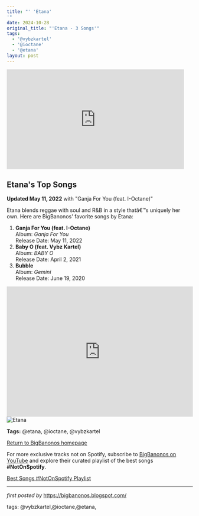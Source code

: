 ```yaml
---
title: "' 'Etana'
'"
date: 2024-10-28
original_title: "'Etana - 3 Songs'"
tags:
  - '@vybzkartel'
  - '@ioctane'
  - '@etana'
layout: post
---
```

<iframe frameborder="0" height="270" src="https://youtube.com/embed/OYE9bRqCLzE" width="480"></iframe><h2> <h2>Etana's Top Songs</h2>
<p><strong>Updated May 11, 2022</strong> with "Ganja For You (feat. I-Octane)"</p>
<p>Etana blends reggae with soul and R&B in a style thatâ€™s uniquely her own. Here are BigBanonos' favorite songs by Etana:</p>
<ol> <li><strong>Ganja For You (feat. I-Octane)</strong><br>Album: <em>Ganja For You</em><br>Release Date: May 11, 2022</li> <li><strong>Baby O (feat. Vybz Kartel)</strong><br>Album: <em>BABY O</em><br>Release Date: April 2, 2021</li> <li><strong>Bubble</strong><br>Album: <em>Gemini</em><br>Release Date: June 19, 2020</li>
</ol>
<iframe src="https://open.spotify.com/embed/playlist/0s2GDI9mkwlnX6medcG8a0?utm_source=generator" width="100%" height="352" frameBorder="0" allowfullscreen="" allow="autoplay; clipboard-write; encrypted-media; fullscreen; picture-in-picture" loading="lazy"></iframe>
<img src="https://images.squarespace-cdn.com/content/v1/5f9dc79dad6f4468ae52de14/1723423043360-JPEZRZN35GJZEV4Z4PHW/P1017337-Edit+copy.jpg" alt="Etana">
<p><strong>Tags:</strong> @etana, @ioctane, @vybzkartel</p>
<a href="https://bigbanonos.blogspot.com/">Return to BigBanonos homepage</a>


<!--Subscribe and Playlist Links-->
<div>
    <p>For more exclusive tracks not on Spotify, subscribe to <a href="https://www.youtube.com/@BigBanonos" target="_blank">BigBanonos on YouTube</a> and explore their curated playlist of the best songs <strong>#NotOnSpotify</strong>.</p>
    <p><a href="https://www.youtube.com/playlist?list=PLtuNtuTatqI0kFahUCbtbfenC_ET5O_tr" target="_blank">Best Songs #NotOnSpotify Playlist<br /></a></p></div>

<hr />

<p><em>first posted by</em> <a href="https://bigbanonos.blogspot.com/" rel="noopener" target="_new">https://bigbanonos.blogspot.com/</a></p>

<p>tags: @vybzkartel,@ioctane,@etana,</p>
